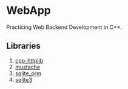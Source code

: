# WebApp
Practicing Web Backend Development in C++.

## Libraries
1. [cpp-httplib](https://github.com/yhirose/cpp-httplib)
2. [mustache](https://github.com/kainjow/Mustache)
3. [sqlite_orm](https://github.com/fnc12/sqlite_orm)
4. [sqlite3](https://www.sqlite.org/index.html)

